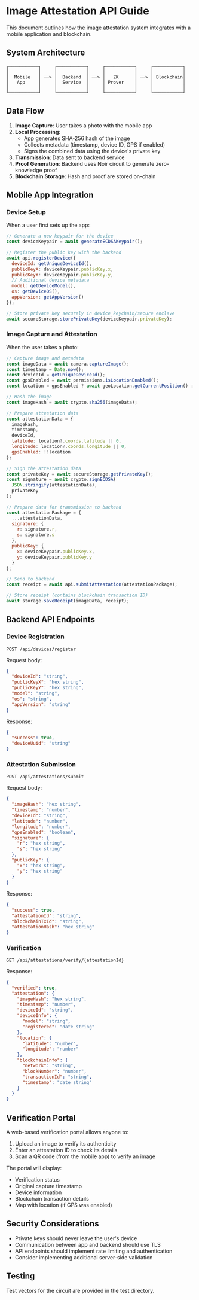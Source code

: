 # Image Attestation API Guide

This document outlines how the image attestation system integrates with a mobile application and blockchain.

## System Architecture

```
┌───────────┐     ┌───────────┐     ┌───────────┐     ┌───────────┐
│           │     │           │     │           │     │           │
│  Mobile   │ ──> │  Backend  │ ──> │   ZK      │ ──> │ Blockchain│
│   App     │     │  Service  │     │ Prover    │     │           │
│           │     │           │     │           │     │           │
└───────────┘     └───────────┘     └───────────┘     └───────────┘
```

## Data Flow

1. **Image Capture**: User takes a photo with the mobile app
2. **Local Processing**:
   - App generates SHA-256 hash of the image
   - Collects metadata (timestamp, device ID, GPS if enabled)
   - Signs the combined data using the device's private key
3. **Transmission**: Data sent to backend service
4. **Proof Generation**: Backend uses Noir circuit to generate zero-knowledge proof
5. **Blockchain Storage**: Hash and proof are stored on-chain

## Mobile App Integration

### Device Setup

When a user first sets up the app:

```javascript
// Generate a new keypair for the device
const deviceKeypair = await generateECDSAKeypair();

// Register the public key with the backend
await api.registerDevice({
  deviceId: getUniqueDeviceId(),
  publicKeyX: deviceKeypair.publicKey.x,
  publicKeyY: deviceKeypair.publicKey.y,
  // Additional device metadata
  model: getDeviceModel(),
  os: getDeviceOS(),
  appVersion: getAppVersion()
});

// Store private key securely in device keychain/secure enclave
await secureStorage.storePrivateKey(deviceKeypair.privateKey);
```

### Image Capture and Attestation

When the user takes a photo:

```javascript
// Capture image and metadata
const imageData = await camera.captureImage();
const timestamp = Date.now();
const deviceId = getUniqueDeviceId();
const gpsEnabled = await permissions.isLocationEnabled();
const location = gpsEnabled ? await geoLocation.getCurrentPosition() : null;

// Hash the image
const imageHash = await crypto.sha256(imageData);

// Prepare attestation data
const attestationData = {
  imageHash,
  timestamp,
  deviceId,
  latitude: location?.coords.latitude || 0,
  longitude: location?.coords.longitude || 0,
  gpsEnabled: !!location
};

// Sign the attestation data
const privateKey = await secureStorage.getPrivateKey();
const signature = await crypto.signECDSA(
  JSON.stringify(attestationData),
  privateKey
);

// Prepare data for transmission to backend
const attestationPackage = {
  ...attestationData,
  signature: {
    r: signature.r,
    s: signature.s
  },
  publicKey: {
    x: deviceKeypair.publicKey.x,
    y: deviceKeypair.publicKey.y
  }
};

// Send to backend
const receipt = await api.submitAttestation(attestationPackage);

// Store receipt (contains blockchain transaction ID)
await storage.saveReceipt(imageData, receipt);
```

## Backend API Endpoints

### Device Registration

```
POST /api/devices/register
```

Request body:
```json
{
  "deviceId": "string",
  "publicKeyX": "hex string",
  "publicKeyY": "hex string",
  "model": "string",
  "os": "string",
  "appVersion": "string"
}
```

Response:
```json
{
  "success": true,
  "deviceUuid": "string"
}
```

### Attestation Submission

```
POST /api/attestations/submit
```

Request body:
```json
{
  "imageHash": "hex string",
  "timestamp": "number",
  "deviceId": "string",
  "latitude": "number",
  "longitude": "number",
  "gpsEnabled": "boolean",
  "signature": {
    "r": "hex string",
    "s": "hex string"
  },
  "publicKey": {
    "x": "hex string",
    "y": "hex string"
  }
}
```

Response:
```json
{
  "success": true,
  "attestationId": "string",
  "blockchainTxId": "string",
  "attestationHash": "hex string"
}
```

### Verification

```
GET /api/attestations/verify/{attestationId}
```

Response:
```json
{
  "verified": true,
  "attestation": {
    "imageHash": "hex string",
    "timestamp": "number",
    "deviceId": "string",
    "deviceInfo": {
      "model": "string",
      "registered": "date string"
    },
    "location": {
      "latitude": "number",
      "longitude": "number"
    },
    "blockchainInfo": {
      "network": "string",
      "blockNumber": "number",
      "transactionId": "string",
      "timestamp": "date string"
    }
  }
}
```

## Verification Portal

A web-based verification portal allows anyone to:

1. Upload an image to verify its authenticity
2. Enter an attestation ID to check its details
3. Scan a QR code (from the mobile app) to verify an image

The portal will display:
- Verification status
- Original capture timestamp
- Device information
- Blockchain transaction details
- Map with location (if GPS was enabled)

## Security Considerations

- Private keys should never leave the user's device
- Communication between app and backend should use TLS
- API endpoints should implement rate limiting and authentication
- Consider implementing additional server-side validation

## Testing

Test vectors for the circuit are provided in the test directory. 
